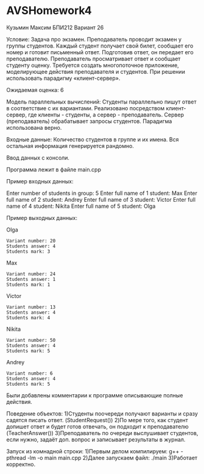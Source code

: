 # AVSHomework4
Кузьмин Максим БПИ212 Вариант 26

Условие: Задача про экзамен. Преподаватель проводит экзамен у группы студентов. Каждый студент получает свой билет, сообщает его номер и готовит
письменный ответ. Подготовив ответ, он передает его преподавателю. Преподаватель просматривает ответ и сообщает студенту оценку. Требуется создать многопоточное приложение, моделирующее действия преподавателя и студентов. При решении использовать парадигму «клиент-сервер».

Ожидаемая оценка: 6

Модель параллельных вычислений: Студенты параллельно пишут ответ в соответствие с их вариантами. Реализовано посредством клиент-сервер, где клиенты - студенты, а сервер - преподаватель. Сервер (преподаватель) обрабатывает запросы студентов. Парадигма использована верно.

Входные данные: Количество студентов в группе и их имена. Вся остальная информация генерируется рандомно.

Ввод данных с консоли.

Программа лежит в файле main.cpp

Пример входных данных:

Enter number of students in group:
5
Enter full name of 1 student:
Max
Enter full name of 2 student:
Andrey
Enter full name of 3 student:
Victor
Enter full name of 4 student:
Nikita
Enter full name of 5 student:
Olga

Пример выходных данных:

Olga

    Variant number: 20
    Students answer: 4
    Students mark: 3

Max

    Variant number: 24
    Students answer: 1
    Students mark: 1

Victor

    Variant number: 13
    Students answer: 4
    Students mark: 4

Nikita

    Variant number: 50
    Students answer: 4
    Students mark: 5

Andrey

    Variant number: 6
    Students answer: 4
    Students mark: 5

Были добавлены комментарии к программе описывающие полные действия.

Поведение объектов:
1)Студенты поочереди получают варианты и сразу садятся писать ответ. (StudentRequest())
2)По мере того, как студент допишет ответ и будет готов отвечать, он подходит к преподавателю (TeacherAnswer())
3)Преподаватель по очереди выслушивает студентов, если нужно, задаёт доп. вопрос и записывает результаты в журнал.

Запуск из комнадной строки:
1)Первым делом компилируем: g++ -pthread -lm -o main main.cpp
2)Далее запускаем файл: ./main
3)Работает корректно.
